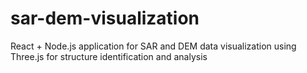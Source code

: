 # sar-dem-visualization
React + Node.js application for SAR and DEM data visualization using Three.js for structure identification and analysis
